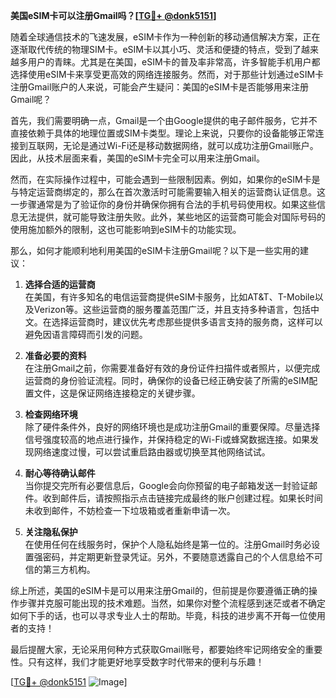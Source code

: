 **美国eSIM卡可以注册Gmail吗？[[TG💪+ @donk5151](https://t.me/s/donk5151)]**

随着全球通信技术的飞速发展，eSIM卡作为一种创新的移动通信解决方案，正在逐渐取代传统的物理SIM卡。eSIM卡以其小巧、灵活和便捷的特点，受到了越来越多用户的青睐。尤其是在美国，eSIM卡的普及率非常高，许多智能手机用户都选择使用eSIM卡来享受更高效的网络连接服务。然而，对于那些计划通过eSIM卡注册Gmail账户的人来说，可能会产生疑问：美国的eSIM卡是否能够用来注册Gmail呢？

首先，我们需要明确一点，Gmail是一个由Google提供的电子邮件服务，它并不直接依赖于具体的地理位置或SIM卡类型。理论上来说，只要你的设备能够正常连接到互联网，无论是通过Wi-Fi还是移动数据网络，就可以成功注册Gmail账户。因此，从技术层面来看，美国的eSIM卡完全可以用来注册Gmail。

然而，在实际操作过程中，可能会遇到一些限制因素。例如，如果你的eSIM卡是与特定运营商绑定的，那么在首次激活时可能需要输入相关的运营商认证信息。这一步骤通常是为了验证你的身份并确保你拥有合法的手机号码使用权。如果这些信息无法提供，就可能导致注册失败。此外，某些地区的运营商可能会对国际号码的使用施加额外的限制，这也可能影响到eSIM卡的功能实现。

那么，如何才能顺利地利用美国的eSIM卡注册Gmail呢？以下是一些实用的建议：

1. **选择合适的运营商**  
   在美国，有许多知名的电信运营商提供eSIM卡服务，比如AT&T、T-Mobile以及Verizon等。这些运营商的服务覆盖范围广泛，并且支持多种语言，包括中文。在选择运营商时，建议优先考虑那些提供多语言支持的服务商，这样可以避免因语言障碍而引发的问题。

2. **准备必要的资料**  
   在注册Gmail之前，你需要准备好有效的身份证件扫描件或者照片，以便完成运营商的身份验证流程。同时，确保你的设备已经正确安装了所需的eSIM配置文件，这是保证网络连接稳定的关键步骤。

3. **检查网络环境**  
   除了硬件条件外，良好的网络环境也是成功注册Gmail的重要保障。尽量选择信号强度较高的地点进行操作，并保持稳定的Wi-Fi或蜂窝数据连接。如果发现网络速度过慢，可以尝试重启路由器或切换至其他网络试试。

4. **耐心等待确认邮件**  
   当你提交完所有必要信息后，Google会向你预留的电子邮箱发送一封验证邮件。收到邮件后，请按照指示点击链接完成最终的账户创建过程。如果长时间未收到邮件，不妨检查一下垃圾箱或者重新申请一次。

5. **关注隐私保护**  
   在使用任何在线服务时，保护个人隐私始终是第一位的。注册Gmail时务必设置强密码，并定期更新登录凭证。另外，不要随意透露自己的个人信息给不可信的第三方机构。

综上所述，美国的eSIM卡是可以用来注册Gmail的，但前提是你要遵循正确的操作步骤并克服可能出现的技术难题。当然，如果你对整个流程感到迷茫或者不确定如何下手的话，也可以寻求专业人士的帮助。毕竟，科技的进步离不开每一位使用者的支持！

最后提醒大家，无论采用何种方式获取Gmail账号，都要始终牢记网络安全的重要性。只有这样，我们才能更好地享受数字时代带来的便利与乐趣！

[[TG💪+ @donk5151](https://t.me/s/donk5151) ![Image](https://i.postimg.cc/rwNCRYN7/Snipaste-2025-04-30-17-27-05.png)]